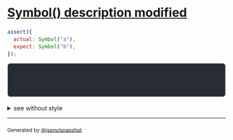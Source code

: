 # [Symbol() description modified](../../symbol.test.js#L101)

```js
assert({
  actual: Symbol("a"),
  expect: Symbol("b"),
});
```

![img](throw.svg)

<details>
  <summary>see without style</summary>

```console
AssertionError: actual and expect are different

actual: Symbol("a")
expect: Symbol("b")
```

</details>

---

<sub>
  Generated by <a href="https://github.com/jsenv/core/tree/main/packages/independent/snapshot">@jsenv/snapshot</a>
</sub>